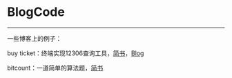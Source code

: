 # BlogCode

------

一些博客上的例子：

buy ticket：终端实现12306查询工具，[简书](http://www.jianshu.com/p/e9d277e64d8f)，[Blog](http://torival.github.io/2016/10/09/terminal-query-tickets/)

bitcount：一道简单的算法题，[简书](http://www.jianshu.com/p/34fd5d477826)